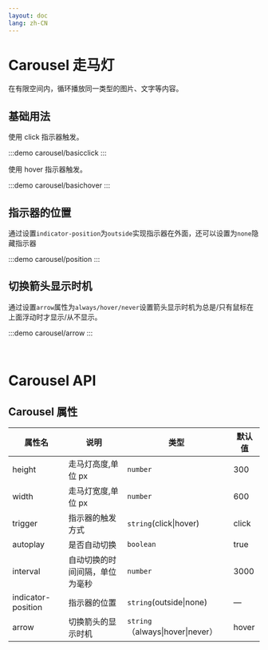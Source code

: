 ```yaml
---
layout: doc
lang: zh-CN
---
```


# Carousel 走马灯

在有限空间内，循环播放同一类型的图片、文字等内容。

## 基础用法

使用 click 指示器触发。

:::demo
carousel/basicclick
:::

使用 hover 指示器触发。

:::demo
carousel/basichover
:::

## 指示器的位置

通过设置`indicator-position`为`outside`实现指示器在外面，还可以设置为`none`隐藏指示器

:::demo
carousel/position
:::

## 切换箭头显示时机

通过设置`arrow`属性为`always/hover/never`设置箭头显示时机为总是/只有鼠标在上面浮动时才显示/从不显示。

:::demo
carousel/arrow
:::

<br>

# Carousel API

## Carousel 属性

| 属性名             | 说明                           | 类型                             | 默认值 |
| ------------------ | ------------------------------ | -------------------------------- | ------ |
| height             | 走马灯高度,单位 px             | `number`                         | 300    |
| width              | 走马灯宽度,单位 px             | `number`                         | 600    |
| trigger            | 指示器的触发方式               | `string`(click\|hover)           | click  |
| autoplay           | 是否自动切换                   | `boolean`                        | true   |
| interval           | 自动切换的时间间隔，单位为毫秒 | `number`                         | 3000   |
| indicator-position | 指示器的位置                   | `string`(outside\|none)          | —      |
| arrow              | 切换箭头的显示时机             | `string`（always\|hover\|never） | hover  |
